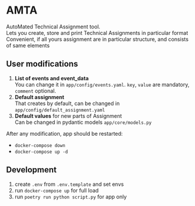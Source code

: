# AMTA

AutoMated Technical Assignment tool.<br>
Lets you create, store and print Technical Assignments in particular format<br>
Convenient, if all yours assignment are in particular structure, and consists of same elements

## User modifications

1. **List of events and event_data** <br>
   You can change it in `app/config/events.yaml`. `key`, `value` are mandatory, `comment` optional.
2. **Default assignment** <br>
   That creates by default, can be changed in `app/config/default_assignment.yaml`
3. **Default values** for new parts of Assignment <br>
   Can be changed in pydantic models `app/core/models.py`

After any modification, app should be restarted:
- `docker-compose down`
- `docker-compose up -d`

## Development

1. create `.env` from `.env.template` and set envs
2. run `docker-compose up` for full load
3. run `poetry run python script.py` for app only
